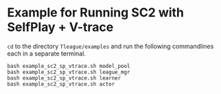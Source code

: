 # Example for Running SC2 with SelfPlay + V-trace
`cd` to the directory `Tleague/examples` and run the following commandlines each in a separate terminal.
```Shell
bash example_sc2_sp_vtrace.sh model_pool
bash example_sc2_sp_vtrace.sh league_mgr
bash example_sc2_sp_vtrace.sh learner
bash example_sc2_sp_vtrace.sh actor
```
